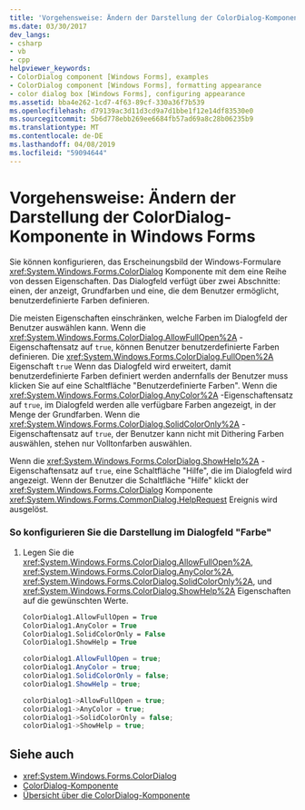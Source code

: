 ```yaml
---
title: 'Vorgehensweise: Ändern der Darstellung der ColorDialog-Komponente in Windows Forms'
ms.date: 03/30/2017
dev_langs:
- csharp
- vb
- cpp
helpviewer_keywords:
- ColorDialog component [Windows Forms], examples
- ColorDialog component [Windows Forms], formatting appearance
- color dialog box [Windows Forms], configuring appearance
ms.assetid: bba4e262-1cd7-4f63-89cf-330a36f7b539
ms.openlocfilehash: d79139ac3d11d3cd9a7d1bbe1f12e14df83530e0
ms.sourcegitcommit: 5b6d778ebb269ee6684fb57ad69a8c28b06235b9
ms.translationtype: MT
ms.contentlocale: de-DE
ms.lasthandoff: 04/08/2019
ms.locfileid: "59094644"
---
```

# <a name="how-to-change-the-appearance-of-the-windows-forms-colordialog-component"></a>Vorgehensweise: Ändern der Darstellung der ColorDialog-Komponente in Windows Forms
Sie können konfigurieren, das Erscheinungsbild der Windows-Formulare <xref:System.Windows.Forms.ColorDialog> Komponente mit dem eine Reihe von dessen Eigenschaften. Das Dialogfeld verfügt über zwei Abschnitte: einen, der anzeigt, Grundfarben und eine, die dem Benutzer ermöglicht, benutzerdefinierte Farben definieren.  
  
 Die meisten Eigenschaften einschränken, welche Farben im Dialogfeld der Benutzer auswählen kann. Wenn die <xref:System.Windows.Forms.ColorDialog.AllowFullOpen%2A> -Eigenschaftensatz auf `true`, können Benutzer benutzerdefinierte Farben definieren. Die <xref:System.Windows.Forms.ColorDialog.FullOpen%2A> Eigenschaft `true` Wenn das Dialogfeld wird erweitert, damit benutzerdefinierte Farben definiert werden andernfalls der Benutzer muss klicken Sie auf eine Schaltfläche "Benutzerdefinierte Farben". Wenn die <xref:System.Windows.Forms.ColorDialog.AnyColor%2A> -Eigenschaftensatz auf `true`, im Dialogfeld werden alle verfügbare Farben angezeigt, in der Menge der Grundfarben. Wenn die <xref:System.Windows.Forms.ColorDialog.SolidColorOnly%2A> -Eigenschaftensatz auf `true`, der Benutzer kann nicht mit Dithering Farben auswählen, stehen nur Volltonfarben auswählen.  
  
 Wenn die <xref:System.Windows.Forms.ColorDialog.ShowHelp%2A> -Eigenschaftensatz auf `true`, eine Schaltfläche "Hilfe", die im Dialogfeld wird angezeigt. Wenn der Benutzer die Schaltfläche "Hilfe" klickt der <xref:System.Windows.Forms.ColorDialog> Komponente <xref:System.Windows.Forms.CommonDialog.HelpRequest> Ereignis wird ausgelöst.  
  
### <a name="to-configure-the-appearance-of-the-color-dialog-box"></a>So konfigurieren Sie die Darstellung im Dialogfeld "Farbe"  
  
1.  Legen Sie die <xref:System.Windows.Forms.ColorDialog.AllowFullOpen%2A>, <xref:System.Windows.Forms.ColorDialog.AnyColor%2A>, <xref:System.Windows.Forms.ColorDialog.SolidColorOnly%2A>, und <xref:System.Windows.Forms.ColorDialog.ShowHelp%2A> Eigenschaften auf die gewünschten Werte.  
  
    ```vb  
    ColorDialog1.AllowFullOpen = True  
    ColorDialog1.AnyColor = True  
    ColorDialog1.SolidColorOnly = False  
    ColorDialog1.ShowHelp = True  
    ```  
  
    ```csharp  
    colorDialog1.AllowFullOpen = true;  
    colorDialog1.AnyColor = true;  
    colorDialog1.SolidColorOnly = false;  
    colorDialog1.ShowHelp = true;  
    ```  
  
    ```cpp  
    colorDialog1->AllowFullOpen = true;  
    colorDialog1->AnyColor = true;  
    colorDialog1->SolidColorOnly = false;  
    colorDialog1->ShowHelp = true;  
    ```  
  
## <a name="see-also"></a>Siehe auch

- <xref:System.Windows.Forms.ColorDialog>
- [ColorDialog-Komponente](colordialog-component-windows-forms.md)
- [Übersicht über die ColorDialog-Komponente](colordialog-component-overview-windows-forms.md)
